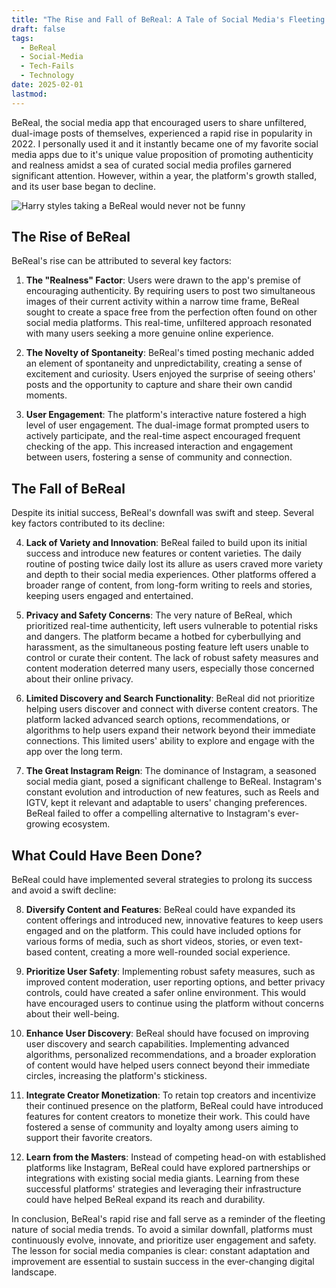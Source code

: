 ```yaml
---
title: "The Rise and Fall of BeReal: A Tale of Social Media's Fleeting Nature"
draft: false
tags:
  - BeReal
  - Social-Media
  - Tech-Fails
  - Technology
date: 2025-02-01
lastmod:
---
```

BeReal, the social media app that encouraged users to share unfiltered, dual-image posts of themselves, experienced a rapid rise in popularity in 2022. I personally used it and it instantly became one of my favorite social media apps due to it's unique value proposition of promoting authenticity and realness amidst a sea of curated social media profiles garnered significant attention. However, within a year, the platform's growth stalled, and its user base began to decline.

![Harry styles taking a BeReal would never not be funny](https://pbs.twimg.com/media/FcwaauaX0AAVj_g?format=jpg&name=medium)
## The Rise of BeReal

BeReal's rise can be attributed to several key factors:

1. **The "Realness" Factor**: Users were drawn to the app's premise of encouraging authenticity. By requiring users to post two simultaneous images of their current activity within a narrow time frame, BeReal sought to create a space free from the perfection often found on other social media platforms. This real-time, unfiltered approach resonated with many users seeking a more genuine online experience.
    
2. **The Novelty of Spontaneity**: BeReal's timed posting mechanic added an element of spontaneity and unpredictability, creating a sense of excitement and curiosity. Users enjoyed the surprise of seeing others' posts and the opportunity to capture and share their own candid moments.
    
3. **User Engagement**: The platform's interactive nature fostered a high level of user engagement. The dual-image format prompted users to actively participate, and the real-time aspect encouraged frequent checking of the app. This increased interaction and engagement between users, fostering a sense of community and connection.
    

## The Fall of BeReal

Despite its initial success, BeReal's downfall was swift and steep. Several key factors contributed to its decline:

4. **Lack of Variety and Innovation**: BeReal failed to build upon its initial success and introduce new features or content varieties. The daily routine of posting twice daily lost its allure as users craved more variety and depth to their social media experiences. Other platforms offered a broader range of content, from long-form writing to reels and stories, keeping users engaged and entertained.
    
5. **Privacy and Safety Concerns**: The very nature of BeReal, which prioritized real-time authenticity, left users vulnerable to potential risks and dangers. The platform became a hotbed for cyberbullying and harassment, as the simultaneous posting feature left users unable to control or curate their content. The lack of robust safety measures and content moderation deterred many users, especially those concerned about their online privacy.
    
6. **Limited Discovery and Search Functionality**: BeReal did not prioritize helping users discover and connect with diverse content creators. The platform lacked advanced search options, recommendations, or algorithms to help users expand their network beyond their immediate connections. This limited users' ability to explore and engage with the app over the long term.
    
7. **The Great Instagram Reign**: The dominance of Instagram, a seasoned social media giant, posed a significant challenge to BeReal. Instagram's constant evolution and introduction of new features, such as Reels and IGTV, kept it relevant and adaptable to users' changing preferences. BeReal failed to offer a compelling alternative to Instagram's ever-growing ecosystem.
    

## What Could Have Been Done?

BeReal could have implemented several strategies to prolong its success and avoid a swift decline:

8. **Diversify Content and Features**: BeReal could have expanded its content offerings and introduced new, innovative features to keep users engaged and on the platform. This could have included options for various forms of media, such as short videos, stories, or even text-based content, creating a more well-rounded social experience.
    
9. **Prioritize User Safety**: Implementing robust safety measures, such as improved content moderation, user reporting options, and better privacy controls, could have created a safer online environment. This would have encouraged users to continue using the platform without concerns about their well-being.
    
10. **Enhance User Discovery**: BeReal should have focused on improving user discovery and search capabilities. Implementing advanced algorithms, personalized recommendations, and a broader exploration of content would have helped users connect beyond their immediate circles, increasing the platform's stickiness.
    
11. **Integrate Creator Monetization**: To retain top creators and incentivize their continued presence on the platform, BeReal could have introduced features for content creators to monetize their work. This could have fostered a sense of community and loyalty among users aiming to support their favorite creators.
    
12. **Learn from the Masters**: Instead of competing head-on with established platforms like Instagram, BeReal could have explored partnerships or integrations with existing social media giants. Learning from these successful platforms' strategies and leveraging their infrastructure could have helped BeReal expand its reach and durability.
    

In conclusion, BeReal's rapid rise and fall serve as a reminder of the fleeting nature of social media trends. To avoid a similar downfall, platforms must continuously evolve, innovate, and prioritize user engagement and safety. The lesson for social media companies is clear: constant adaptation and improvement are essential to sustain success in the ever-changing digital landscape.